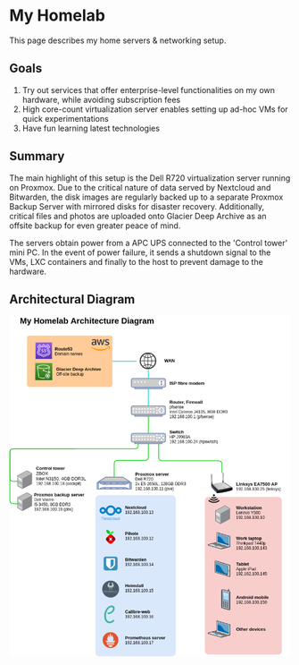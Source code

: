 # My Homelab

This page describes my home servers & networking setup.

## Goals

1. Try out services that offer enterprise-level functionalities on my own hardware, while avoiding subscription fees
2. High core-count virtualization server enables setting up ad-hoc VMs for quick experimentations
3. Have fun learning latest technologies

## Summary

The main highlight of this setup is the Dell R720 virtualization server running on Proxmox. Due to the critical nature of data served by Nextcloud and Bitwarden, the disk images are regularly backed up to a separate Proxmox Backup Server with mirrored disks for disaster recovery. Additionally, critical files and photos are uploaded onto Glacier Deep Archive as an offsite backup for even greater peace of mind.

The servers obtain power from a APC UPS connected to the 'Control tower' mini PC. In the event of power failure, it sends a shutdown signal to the VMs, LXC containers and finally to the host to prevent damage to the hardware.

## Architectural Diagram

![](./homelab_diagram.png)